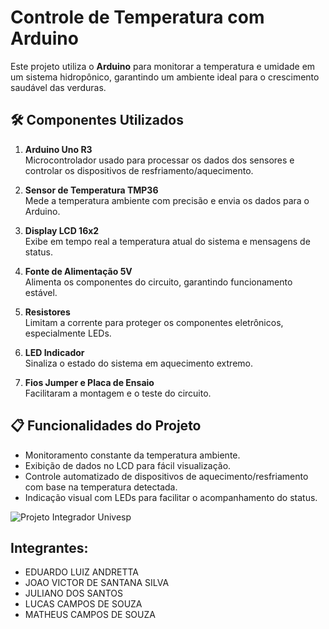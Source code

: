 # Controle de Temperatura com Arduino  

Este projeto utiliza o **Arduino** para monitorar a temperatura e umidade em um sistema hidropônico, garantindo um ambiente ideal para o crescimento saudável das verduras.  

## 🛠️ Componentes Utilizados  

1. **Arduino Uno R3**  
   Microcontrolador usado para processar os dados dos sensores e controlar os dispositivos de resfriamento/aquecimento.  

2. **Sensor de Temperatura TMP36**  
   Mede a temperatura ambiente com precisão e envia os dados para o Arduino.  

3. **Display LCD 16x2**  
   Exibe em tempo real a temperatura atual do sistema e mensagens de status.  

4. **Fonte de Alimentação 5V**  
   Alimenta os componentes do circuito, garantindo funcionamento estável.  

5. **Resistores**  
   Limitam a corrente para proteger os componentes eletrônicos, especialmente LEDs.  

6. **LED Indicador**  
   Sinaliza o estado do sistema em aquecimento extremo.  

8. **Fios Jumper e Placa de Ensaio**  
   Facilitaram a montagem e o teste do circuito.  

## 📋 Funcionalidades do Projeto  
- Monitoramento constante da temperatura ambiente.  
- Exibição de dados no LCD para fácil visualização.  
- Controle automatizado de dispositivos de aquecimento/resfriamento com base na temperatura detectada.  
- Indicação visual com LEDs para facilitar o acompanhamento do status.  

![Projeto Integrador Univesp](https://github.com/user-attachments/assets/e66c3e8c-55e0-4c91-9db7-7b14d0e1a25c)

## Integrantes:
- EDUARDO LUIZ ANDRETTA
- JOAO VICTOR DE SANTANA SILVA
- JULIANO DOS SANTOS
- LUCAS CAMPOS DE SOUZA
- MATHEUS CAMPOS DE SOUZA
